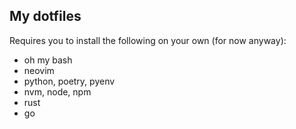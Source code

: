 ## My dotfiles

Requires you to install the following on your own (for now anyway):
- oh my bash
- neovim
- python, poetry, pyenv
- nvm, node, npm
- rust
- go

